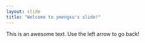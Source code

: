 ```yaml
---
layout: slide
title: "Welcome to ymengxu's slide!"
---
```

This is an awesome text.
Use the left arrow to go back!